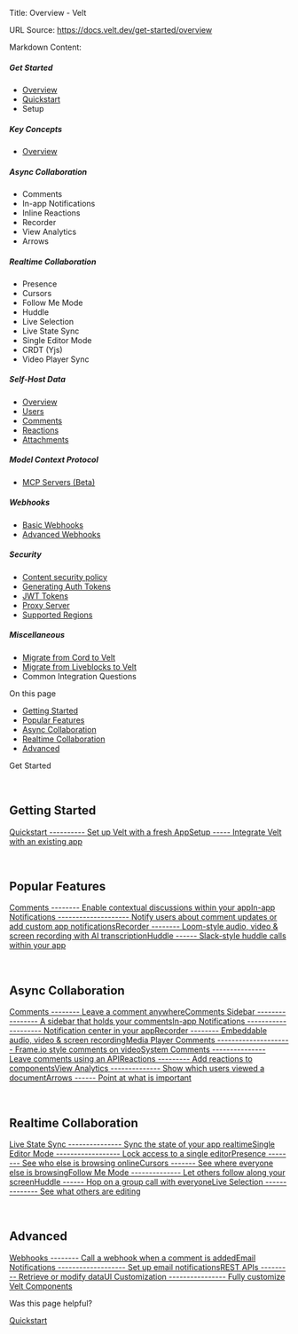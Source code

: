 Title: Overview - Velt

URL Source: https://docs.velt.dev/get-started/overview

Markdown Content:
##### Get Started

*   [Overview](https://docs.velt.dev/get-started/overview)
*   [Quickstart](https://docs.velt.dev/get-started/quickstart)
*   Setup 

##### Key Concepts

*   [Overview](https://docs.velt.dev/key-concepts/overview)

##### Async Collaboration

*   Comments 
*   In-app Notifications 
*   Inline Reactions 
*   Recorder 
*   View Analytics 
*   Arrows 

##### Realtime Collaboration

*   Presence 
*   Cursors 
*   Follow Me Mode 
*   Huddle 
*   Live Selection 
*   Live State Sync 
*   Single Editor Mode 
*   CRDT (Yjs) 
*   Video Player Sync 

##### Self-Host Data

*   [Overview](https://docs.velt.dev/self-host-data/overview)
*   [Users](https://docs.velt.dev/self-host-data/users)
*   [Comments](https://docs.velt.dev/self-host-data/comments)
*   [Reactions](https://docs.velt.dev/self-host-data/reactions)
*   [Attachments](https://docs.velt.dev/self-host-data/attachments)

##### Model Context Protocol

*   [MCP Servers (Beta)](https://docs.velt.dev/mcp/mcp)

##### Webhooks

*   [Basic Webhooks](https://docs.velt.dev/webhooks/basic)
*   [Advanced Webhooks](https://docs.velt.dev/webhooks/advanced)

##### Security

*   [Content security policy](https://docs.velt.dev/security/content-security-policy)
*   [Generating Auth Tokens](https://docs.velt.dev/security/auth-tokens)
*   [JWT Tokens](https://docs.velt.dev/security/jwt-tokens)
*   [Proxy Server](https://docs.velt.dev/security/proxy-server)
*   [Supported Regions](https://docs.velt.dev/security/supported-regions)

##### Miscellaneous

*   [Migrate from Cord to Velt](https://docs.velt.dev/migration/migrate-from-cord-to-velt)
*   [Migrate from Liveblocks to Velt](https://docs.velt.dev/migration/migrate-from-liveblocks-to-velt)
*   Common Integration Questions 

On this page

*   [Getting Started](https://docs.velt.dev/get-started/overview#getting-started)
*   [Popular Features](https://docs.velt.dev/get-started/overview#popular-features)
*   [Async Collaboration](https://docs.velt.dev/get-started/overview#async-collaboration)
*   [Realtime Collaboration](https://docs.velt.dev/get-started/overview#realtime-collaboration)
*   [Advanced](https://docs.velt.dev/get-started/overview#advanced)

Get Started

[​](https://docs.velt.dev/get-started/overview#getting-started)

Getting Started
--------------------------------------------------------------------------------

[Quickstart ---------- Set up Velt with a fresh App](https://docs.velt.dev/get-started/quickstart)[Setup ----- Integrate Velt with an existing app](https://docs.velt.dev/get-started/setup)

[​](https://docs.velt.dev/get-started/overview#popular-features)

Popular Features
----------------------------------------------------------------------------------

[Comments -------- Enable contextual discussions within your app](https://docs.velt.dev/async-collaboration/comments/overview)[In-app Notifications -------------------- Notify users about comment updates or add custom app notifications](https://docs.velt.dev/async-collaboration/notifications/overview)[Recorder -------- Loom-style audio, video & screen recording with AI transcription](https://docs.velt.dev/async-collaboration/recorder/overview)[Huddle ------ Slack-style huddle calls within your app](https://docs.velt.dev/realtime-collaboration/huddle/overview)

[​](https://docs.velt.dev/get-started/overview#async-collaboration)

Async Collaboration
----------------------------------------------------------------------------------------

[Comments -------- Leave a comment anywhere](https://docs.velt.dev/async-collaboration/comments/overview)[Comments Sidebar ---------------- A sidebar that holds your comments](https://docs.velt.dev/async-collaboration/comments-sidebar/overview)[In-app Notifications -------------------- Notification center in your app](https://docs.velt.dev/async-collaboration/notifications/overview)[Recorder -------- Embeddable audio, video & screen recording](https://docs.velt.dev/async-collaboration/recorder/overview)[Media Player Comments --------------------- Frame.io style comments on video](https://docs.velt.dev/async-collaboration/comments/setup/video-player-setup/custom-video-player-setup)[System Comments --------------- Leave comments using an API](https://docs.velt.dev/api-reference/rest-apis/v2/comments-feature/comment-annotations/add-comment-annotations)[Reactions --------- Add reactions to components](https://docs.velt.dev/async-collaboration/reactions/overview)[View Analytics -------------- Show which users viewed a document](https://docs.velt.dev/async-collaboration/view-analytics/overview)[Arrows ------ Point at what is important](https://docs.velt.dev/async-collaboration/arrows/overview)

[​](https://docs.velt.dev/get-started/overview#realtime-collaboration)

Realtime Collaboration
----------------------------------------------------------------------------------------------

[Live State Sync --------------- Sync the state of your app realtime](https://docs.velt.dev/realtime-collaboration/live-state-sync/overview)[Single Editor Mode ------------------ Lock access to a single editor](https://docs.velt.dev/realtime-collaboration/single-editor-mode/overview)[Presence -------- See who else is browsing online](https://docs.velt.dev/realtime-collaboration/presence/overview)[Cursors ------- See where everyone else is browsing](https://docs.velt.dev/realtime-collaboration/cursors/overview)[Follow Me Mode -------------- Let others follow along your screen](https://docs.velt.dev/realtime-collaboration/flock-mode/overview)[Huddle ------ Hop on a group call with everyone](https://docs.velt.dev/realtime-collaboration/huddle/overview)[Live Selection -------------- See what others are editing](https://docs.velt.dev/realtime-collaboration/live-selection/overview)

[​](https://docs.velt.dev/get-started/overview#advanced)

Advanced
------------------------------------------------------------------

[Webhooks -------- Call a webhook when a comment is added](https://docs.velt.dev/webhooks/basic)[Email Notifications ------------------- Set up email notifications](https://docs.velt.dev/async-collaboration/comments/notifications#email-notifications)[REST APIs --------- Retrieve or modify data](https://docs.velt.dev/api-reference/rest-apis)[UI Customization ---------------- Fully customize Velt Components](https://docs.velt.dev/ui-customization/overview)

Was this page helpful?

[Quickstart](https://docs.velt.dev/get-started/quickstart)
